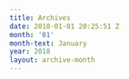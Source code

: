 ```yaml
---
title: Archives
date: 2018-01-01 20:25:51 Z
month: '01'
month-text: January
year: 2018
layout: archive-month
---
```


